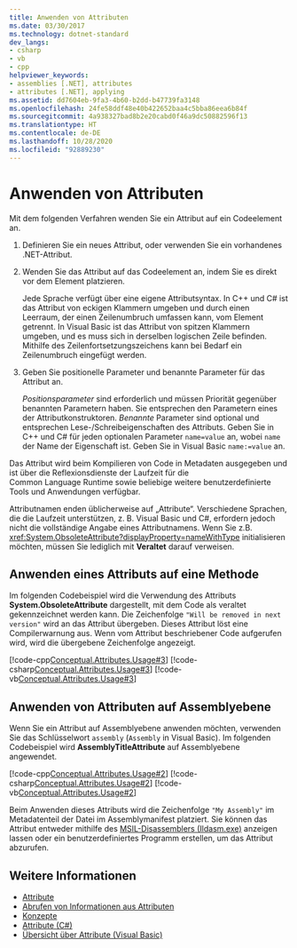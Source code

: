 ```yaml
---
title: Anwenden von Attributen
ms.date: 03/30/2017
ms.technology: dotnet-standard
dev_langs:
- csharp
- vb
- cpp
helpviewer_keywords:
- assemblies [.NET], attributes
- attributes [.NET], applying
ms.assetid: dd7604eb-9fa3-4b60-b2dd-b47739fa3148
ms.openlocfilehash: 24fe58ddf48e40b422652baa4c5bba86eea6b84f
ms.sourcegitcommit: 4a938327bad8b2e20cabd0f46a9dc50882596f13
ms.translationtype: HT
ms.contentlocale: de-DE
ms.lasthandoff: 10/28/2020
ms.locfileid: "92889230"
---
```

# <a name="apply-attributes"></a>Anwenden von Attributen

Mit dem folgenden Verfahren wenden Sie ein Attribut auf ein Codeelement an.

1. Definieren Sie ein neues Attribut, oder verwenden Sie ein vorhandenes .NET-Attribut.

2. Wenden Sie das Attribut auf das Codeelement an, indem Sie es direkt vor dem Element platzieren.

     Jede Sprache verfügt über eine eigene Attributsyntax. In C++ und C# ist das Attribut von eckigen Klammern umgeben und durch einen Leerraum, der einen Zeilenumbruch umfassen kann, vom Element getrennt. In Visual Basic ist das Attribut von spitzen Klammern umgeben, und es muss sich in derselben logischen Zeile befinden. Mithilfe des Zeilenfortsetzungszeichens kann bei Bedarf ein Zeilenumbruch eingefügt werden.

3. Geben Sie positionelle Parameter und benannte Parameter für das Attribut an.

     *Positionsparameter* sind erforderlich und müssen Priorität gegenüber benannten Parametern haben. Sie entsprechen den Parametern eines der Attributkonstruktoren. *Benannte* Parameter sind optional und entsprechen Lese-/Schreibeigenschaften des Attributs. Geben Sie in C++ und C# für jeden optionalen Parameter `name=value` an, wobei `name` der Name der Eigenschaft ist. Geben Sie in Visual Basic `name:=value` an.

 Das Attribut wird beim Kompilieren von Code in Metadaten ausgegeben und ist über die Reflexionsdienste der Laufzeit für die Common Language Runtime sowie beliebige weitere benutzerdefinierte Tools und Anwendungen verfügbar.

 Attributnamen enden üblicherweise auf „Attribute“. Verschiedene Sprachen, die die Laufzeit unterstützen, z. B. Visual Basic und C#, erfordern jedoch nicht die vollständige Angabe eines Attributnamens. Wenn Sie z.B. <xref:System.ObsoleteAttribute?displayProperty=nameWithType> initialisieren möchten, müssen Sie lediglich mit **Veraltet** darauf verweisen.

## <a name="apply-an-attribute-to-a-method"></a>Anwenden eines Attributs auf eine Methode

 Im folgenden Codebeispiel wird die Verwendung des Attributs **System.ObsoleteAttribute** dargestellt, mit dem Code als veraltet gekennzeichnet werden kann. Die Zeichenfolge `"Will be removed in next version"` wird an das Attribut übergeben. Dieses Attribut löst eine Compilerwarnung aus. Wenn vom Attribut beschriebener Code aufgerufen wird, wird die übergebene Zeichenfolge angezeigt.

 [!code-cpp[Conceptual.Attributes.Usage#3](../../../samples/snippets/cpp/VS_Snippets_CLR/conceptual.attributes.usage/cpp/source1.cpp#3)]
 [!code-csharp[Conceptual.Attributes.Usage#3](../../../samples/snippets/csharp/VS_Snippets_CLR/conceptual.attributes.usage/cs/source1.cs#3)]
 [!code-vb[Conceptual.Attributes.Usage#3](../../../samples/snippets/visualbasic/VS_Snippets_CLR/conceptual.attributes.usage/vb/source1.vb#3)]

## <a name="apply-attributes-at-the-assembly-level"></a>Anwenden von Attributen auf Assemblyebene

 Wenn Sie ein Attribut auf Assemblyebene anwenden möchten, verwenden Sie das Schlüsselwort `assembly` (`Assembly` in Visual Basic). Im folgenden Codebeispiel wird **AssemblyTitleAttribute** auf Assemblyebene angewendet.

 [!code-cpp[Conceptual.Attributes.Usage#2](../../../samples/snippets/cpp/VS_Snippets_CLR/conceptual.attributes.usage/cpp/source1.cpp#2)]
 [!code-csharp[Conceptual.Attributes.Usage#2](../../../samples/snippets/csharp/VS_Snippets_CLR/conceptual.attributes.usage/cs/source1.cs#2)]
 [!code-vb[Conceptual.Attributes.Usage#2](../../../samples/snippets/visualbasic/VS_Snippets_CLR/conceptual.attributes.usage/vb/source1.vb#2)]

 Beim Anwenden dieses Attributs wird die Zeichenfolge `"My Assembly"` im Metadatenteil der Datei im Assemblymanifest platziert. Sie können das Attribut entweder mithilfe des [MSIL-Disassemblers (Ildasm.exe)](../../framework/tools/ildasm-exe-il-disassembler.md) anzeigen lassen oder ein benutzerdefiniertes Programm erstellen, um das Attribut abzurufen.

## <a name="see-also"></a>Weitere Informationen

- [Attribute](index.md)
- [Abrufen von Informationen aus Attributen](retrieving-information-stored-in-attributes.md)
- [Konzepte](/cpp/windows/attributed-programming-concepts)
- [Attribute (C#)](../../csharp/programming-guide/concepts/attributes/index.md)
- [Übersicht über Attribute (Visual Basic)](../../visual-basic/programming-guide/concepts/attributes/index.md)
